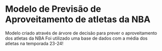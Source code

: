 # Modelo de Previsão de Aproveitamento de atletas da NBA
Modelo criado através de árvore de decisão para prever o aproveitamento dos atletas da NBA
Foi utilizado uma base de dados com a média dos atletas na temporada 23-24!

